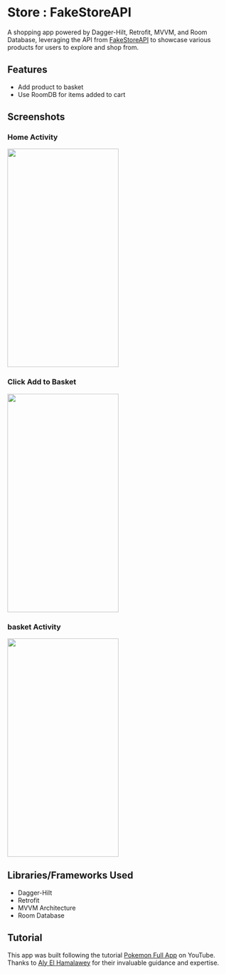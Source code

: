 # Store : FakeStoreAPI 

A shopping app powered by Dagger-Hilt, Retrofit, MVVM, and Room Database, leveraging the API from [FakeStoreAPI](https://fakestoreapi.com/) to showcase various products for users to explore and shop from.

## Features

- Add product to basket
- Use RoomDB for items added to cart

## Screenshots

### Home Activity
<img src="https://github.com/fadouaki/DaggerHlt_Room_Retrofit_MVVM/assets/134284958/a1debbcc-3e0b-4c99-825b-1deb92ee5289" width="250" height="490">

### Click Add to Basket
<img src="https://github.com/fadouaki/DaggerHlt_Room_Retrofit_MVVM/assets/134284958/693f1f41-66ca-4bc4-a635-58fff48f090c" width="250" height="490">

### basket Activity
<img src="https://github.com/fadouaki/DaggerHlt_Room_Retrofit_MVVM/assets/134284958/b31a3b5f-1827-4e35-97d5-cef89d7c8be9" width="250" height="490">

## Libraries/Frameworks Used

- Dagger-Hilt
- Retrofit
- MVVM Architecture
- Room Database
## Tutorial

This app was built following the tutorial [Pokemon Full App](https://www.youtube.com/playlist?list=PLXjbGq0ERjFqhIXvkiOsaoTUXdetg82J1) on YouTube. Thanks to [Aly El Hamalawey](https://github.com/Alinasser96) for their invaluable guidance and expertise.
